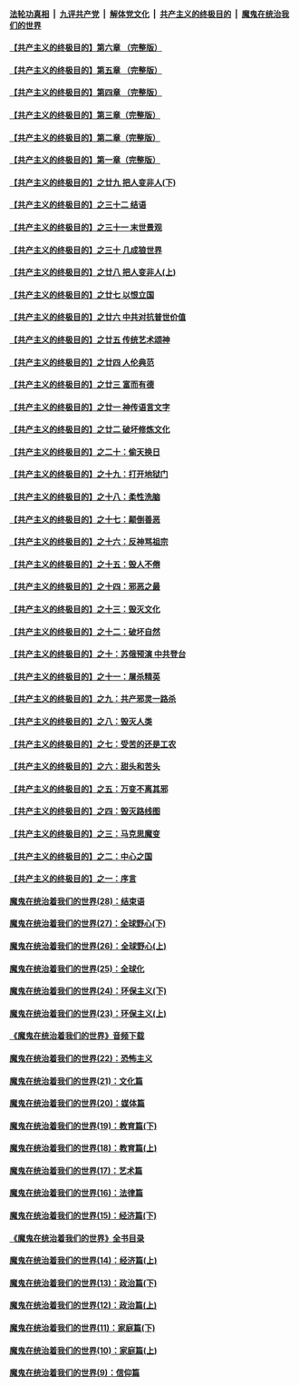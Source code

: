 

####  [法轮功真相](../../../../basic/blob/master/README.md?t=06051801) &nbsp;|&nbsp; [九评共产党](../../../../9ping.md/blob/master/README.md?t=06051801) &nbsp;|&nbsp; [解体党文化](../../../../jtdwh.md/blob/master/README.md?t=06051801)  &nbsp;|&nbsp; [共产主义的终极目的](../../../../gczydzjmd.md/blob/master/README.md?t=06051801) &nbsp;|&nbsp; [魔鬼在统治我们的世界](../../../../mgztzwmdsj.md/blob/master/README.md?t=06051801) 

#### [【共产主义的终极目的】第六章 （完整版）](../pages/nsc422/n11428913.md?t=06051801) 

#### [【共产主义的终极目的】第五章 （完整版）](../pages/nsc422/n11428912.md?t=06051801) 

#### [【共产主义的终极目的】第四章 （完整版）](../pages/nsc422/n11428907.md?t=06051801) 

#### [【共产主义的终极目的】第三章（完整版）](../pages/nsc422/n11428848.md?t=06051801) 

#### [【共产主义的终极目的】第二章（完整版）](../pages/nsc422/n11428831.md?t=06051801) 

#### [【共产主义的终极目的】第一章（完整版）](../pages/nsc422/n11417651.md?t=06051801) 

#### [【共产主义的终极目的】之廿九 把人变非人(下)](../pages/nsc422/n11344140.md?t=06051801) 

#### [【共产主义的终极目的】之三十二 结语](../pages/nsc422/n11360535.md?t=06051801) 

#### [【共产主义的终极目的】之三十一 末世景观](../pages/nsc422/n11351129.md?t=06051801) 

#### [【共产主义的终极目的】之三十 几成狼世界](../pages/nsc422/n11348280.md?t=06051801) 

#### [【共产主义的终极目的】之廿八 把人变非人(上)](../pages/nsc422/n11340492.md?t=06051801) 

#### [【共产主义的终极目的】之廿七 以恨立国](../pages/nsc422/n11336944.md?t=06051801) 

#### [【共产主义的终极目的】之廿六 中共对抗普世价值](../pages/nsc422/n11324785.md?t=06051801) 

#### [【共产主义的终极目的】之廿五 传统艺术颂神](../pages/nsc422/n11296396.md?t=06051801) 

#### [【共产主义的终极目的】之廿四 人伦典范](../pages/nsc422/n11296397.md?t=06051801) 

#### [【共产主义的终极目的】之廿三 富而有德](../pages/nsc422/n11283598.md?t=06051801) 

#### [【共产主义的终极目的】之廿一 神传语言文字](../pages/nsc422/n11263265.md?t=06051801) 

#### [【共产主义的终极目的】之廿二 破坏修炼文化](../pages/nsc422/n11245728.md?t=06051801) 

#### [【共产主义的终极目的】之二十：偷天换日](../pages/nsc422/n11238846.md?t=06051801) 

#### [【共产主义的终极目的】之十九：打开地狱门](../pages/nsc422/n11206376.md?t=06051801) 

#### [【共产主义的终极目的】之十八：柔性洗脑](../pages/nsc422/n11199994.md?t=06051801) 

#### [【共产主义的终极目的】之十七：颠倒善恶](../pages/nsc422/n11179782.md?t=06051801) 

#### [【共产主义的终极目的】之十六：反神骂祖宗](../pages/nsc422/n11166798.md?t=06051801) 

#### [【共产主义的终极目的】之十五：毁人不倦](../pages/nsc422/n11166792.md?t=06051801) 

#### [【共产主义的终极目的】之十四：邪恶之最](../pages/nsc422/n11150249.md?t=06051801) 

#### [【共产主义的终极目的】之十三：毁灭文化](../pages/nsc422/n11135227.md?t=06051801) 

#### [【共产主义的终极目的】之十二：破坏自然](../pages/nsc422/n11135214.md?t=06051801) 

#### [【共产主义的终极目的】之十：苏俄预演 中共登台](../pages/nsc422/n11118424.md?t=06051801) 

#### [【共产主义的终极目的】之十一：屠杀精英](../pages/nsc422/n11118442.md?t=06051801) 

#### [【共产主义的终极目的】之九：共产邪灵一路杀](../pages/nsc422/n11114139.md?t=06051801) 

#### [【共产主义的终极目的】之八：毁灭人类](../pages/nsc422/n11108503.md?t=06051801) 

#### [【共产主义的终极目的】之七：受苦的还是工农](../pages/nsc422/n11101809.md?t=06051801) 

#### [【共产主义的终极目的】之六：甜头和苦头](../pages/nsc422/n11096971.md?t=06051801) 

#### [【共产主义的终极目的】之五：万变不离其邪](../pages/nsc422/n11091285.md?t=06051801) 

#### [【共产主义的终极目的】之四：毁灭路线图](../pages/nsc422/n11086284.md?t=06051801) 

#### [【共产主义的终极目的】之三：马克思魔变](../pages/nsc422/n11061941.md?t=06051801) 

#### [【共产主义的终极目的】之二：中心之国](../pages/nsc422/n11047728.md?t=06051801) 

#### [【共产主义的终极目的】之一：序言](../pages/nsc422/n11086077.md?t=06051801) 

#### [魔鬼在统治着我们的世界(28)：结束语](../pages/nsc422/n10936246.md?t=06051801) 

#### [魔鬼在统治着我们的世界(27)：全球野心(下)](../pages/nsc422/n10928319.md?t=06051801) 

#### [魔鬼在统治着我们的世界(26)：全球野心(上)](../pages/nsc422/n10900318.md?t=06051801) 

#### [魔鬼在统治着我们的世界(25)：全球化](../pages/nsc422/n10788205.md?t=06051801) 

#### [魔鬼在统治着我们的世界(24)：环保主义(下)](../pages/nsc422/n10695307.md?t=06051801) 

#### [魔鬼在统治着我们的世界(23)：环保主义(上)](../pages/nsc422/n10688613.md?t=06051801) 

#### [《魔鬼在统治着我们的世界》音频下载](../pages/nsc422/n10635553.md?t=06051801) 

#### [魔鬼在统治着我们的世界(22)：恐怖主义](../pages/nsc422/n10614727.md?t=06051801) 

#### [魔鬼在统治着我们的世界(21)：文化篇](../pages/nsc422/n10597706.md?t=06051801) 

#### [魔鬼在统治着我们的世界(20)：媒体篇](../pages/nsc422/n10586579.md?t=06051801) 

#### [魔鬼在统治着我们的世界(19)：教育篇(下)](../pages/nsc422/n10564808.md?t=06051801) 

#### [魔鬼在统治着我们的世界(18)：教育篇(上)](../pages/nsc422/n10526970.md?t=06051801) 

#### [魔鬼在统治着我们的世界(17)：艺术篇](../pages/nsc422/n10499093.md?t=06051801) 

#### [魔鬼在统治着我们的世界(16)：法律篇](../pages/nsc422/n10485969.md?t=06051801) 

#### [魔鬼在统治着我们的世界(15)：经济篇(下)](../pages/nsc422/n10469975.md?t=06051801) 

#### [《魔鬼在统治着我们的世界》全书目录](../pages/nsc422/n10464261.md?t=06051801) 

#### [魔鬼在统治着我们的世界(14)：经济篇(上)](../pages/nsc422/n10457370.md?t=06051801) 

#### [魔鬼在统治着我们的世界(13)：政治篇(下)](../pages/nsc422/n10448270.md?t=06051801) 

#### [魔鬼在统治着我们的世界(12)：政治篇(上)](../pages/nsc422/n10444576.md?t=06051801) 

#### [魔鬼在统治着我们的世界(11)：家庭篇(下)](../pages/nsc422/n10440961.md?t=06051801) 

#### [魔鬼在统治着我们的世界(10)：家庭篇(上)](../pages/nsc422/n10435448.md?t=06051801) 

#### [魔鬼在统治着我们的世界(9)：信仰篇](../pages/nsc422/n10432159.md?t=06051801) 

